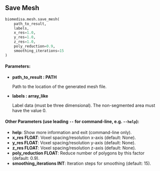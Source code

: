 ## Save Mesh
```python
biomedisa.mesh.save_mesh(
    path_to_result,
    labels,
    x_res=1.0,
    y_res=1.0,
    z_res=1.0,
    poly_reduction=0.9,
    smoothing_iterations=15
)
```
#### Parameters:
+ **path_to_result : PATH**

    Path to the location of the generated mesh file.

+ **labels : array_like**

    Label data (must be three dimensional). The non-segmented area must have the value 0.

#### Other Parameters (use leading `--` for command-line, e.g. `--help`):

+ **help**: Show more information and exit (command-line only).
+ **x_res FLOAT**: Voxel spacing/resolution x-axis (default: None).
+ **y_res FLOAT**: Voxel spacing/resolution y-axis (default: None).
+ **z_res FLOAT**: Voxel spacing/resolution z-axis (default: None).
+ **poly_reduction FLOAT**: Reduce number of polygons by this factor (default: 0.9).
+ **smoothing_iterations INT**: Iteration steps for smoothing (default: 15).

